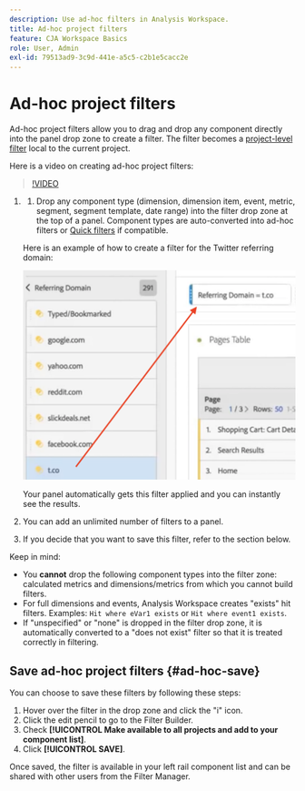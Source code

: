 ```yaml
---
description: Use ad-hoc filters in Analysis Workspace.
title: Ad-hoc project filters
feature: CJA Workspace Basics
role: User, Admin
exl-id: 79513ad9-3c9d-441e-a5c5-c2b1e5cacc2e
---
```

# Ad-hoc project filters

Ad-hoc project filters allow you to drag and drop any component directly into the panel drop zone to create a filter. The filter becomes a [project-level filter](https://experienceleague.adobe.com/docs/analytics-platform/analysis-workspace/components/filters/quick-filters.html?#what-are-project-only-segments) local to the current project. 

Here is a video on creating ad-hoc project filters:

>[!VIDEO](https://video.tv.adobe.com/v/23978/?quality=12)


1. 1. Drop any component type (dimension, dimension item, event, metric, segment, segment template, date range) into the filter drop zone at the top of a panel. Component types are auto-converted into ad-hoc filters or [Quick filters](/help/components/filters/quick-filters.md) if compatible.

   Here is an example of how to create a filter for the Twitter referring domain:

   ![](assets/ad-hoc1.png)

   Your panel automatically gets this filter applied and you can instantly see the results. 

1. You can add an unlimited number of filters to a panel.
1. If you decide that you want to save this filter, refer to the section below.

Keep in mind:

* You **cannot** drop the following component types into the filter zone: calculated metrics and dimensions/metrics from which you cannot build filters.
* For full dimensions and events, Analysis Workspace creates "exists" hit filters. Examples: `Hit where eVar1 exists` or `Hit where event1 exists`.
* If "unspecified" or "none" is dropped in the filter drop zone, it is automatically converted to a "does not exist" filter so that it is treated correctly in filtering.

## Save ad-hoc project filters {#ad-hoc-save}

You can choose to save these filters by following these steps:

1. Hover over the filter in the drop zone and click the "i" icon.
1. Click the edit pencil to go to the Filter Builder. 
1. Check **[!UICONTROL Make available to all projects and add to your component list]**. 
1. Click **[!UICONTROL SAVE]**. 

Once saved, the filter is available in your left rail component list and can be shared with other users from the Filter Manager.

